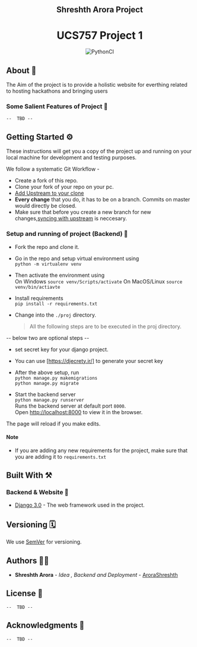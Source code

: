 <div align = "center">


<h2>Shreshth Arora Project</h2>


# UCS757 Project 1

![PythonCI](https://github.com/AroraShreshth/ucs757-project1/workflows/PythonCI/badge.svg)
</div>

## About  💫

The Aim of the project is to provide a holistic website for everthing related to hosting hackathons and bringing users


### Some Salient Features of Project 🔭
    --  TBD --


## Getting Started ⚙️

These instructions will get you a copy of the project up and running on your local machine for development and testing purposes. 

We follow a systematic Git Workflow -
- Create a fork of this repo.
- Clone your fork of your repo on your pc.
- [Add Upstream to your clone](https://help.github.com/en/github/collaborating-with-issues-and-pull-requests/configuring-a-remote-for-a-fork)
- **Every change** that you do, it has to be on a branch. Commits on master would directly be closed.
- Make sure that before you create a new branch for new changes,[syncing with upstream](https://help.github.com/en/github/collaborating-with-issues-and-pull-requests/syncing-a-fork) is neccesary.


### Setup and running of project (Backend) 🧮
- Fork the repo and clone it.
- Go in the repo and setup virtual environment using <br>
```python -m virtualenv venv``` 
- Then activate the environment using <br>
    On Windows
```source venv/Scripts/activate```
    On MacOS/Linux
```source venv/bin/actiavte```
- Install requirements\
```pip install -r requirements.txt```

- Change into the `./proj` directory.
   > All the following steps are to be executed in the proj directory.

-- below two are optional steps --
- set secret key for your django project.
- You can use [https://djecrety.ir/] to generate your secret key


- After the above setup, run \
```python manage.py makemigrations```\
```python manage.py migrate```

- Start the backend server\
    ```python manage.py runserver```\
    Runs the backend server at default port ```8000```.\
    Open [http://localhost:8000](http://localhost:8000) to view it in the browser.

The page will reload if you make edits.<br />


#### Note
- If you are adding any new requirements for the project, make sure that you are adding it to ```requirements.txt```


## Built With ⚒
### Backend & Website 📡
* [Django 3.0](https://www.djangoproject.com) - The web framework used in the project.
  
## Versioning 🗓

We use [SemVer](http://semver.org/) for versioning. 

## Authors ✍🏻

* **Shreshth Arora** - *Idea , Backend and Deployment* - [AroraShreshth](https://github.com/AroraShreshth)

## License 📜
    --  TBD --

## Acknowledgments 💯
    --  TBD --
